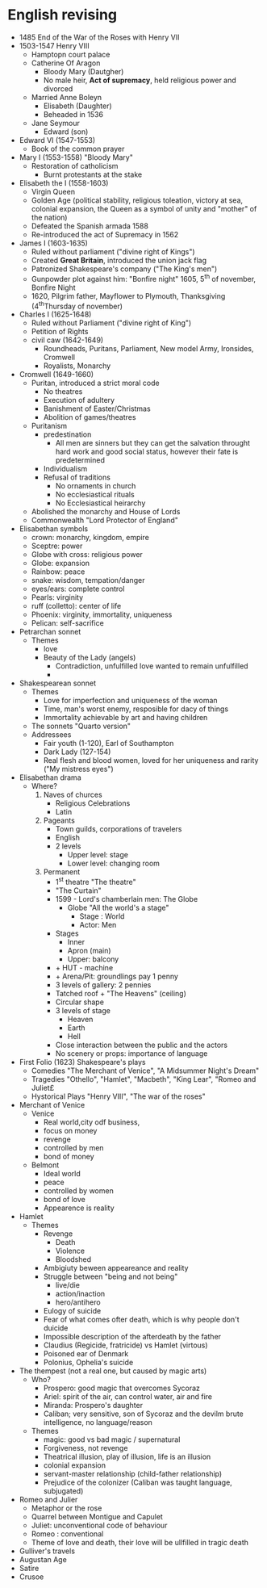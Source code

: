 # English revising

* 1485 End of the War of the Roses with Henry VII
* 1503-1547 Henry VIII 
	* Hamptopn court palace
	* Catherine Of Aragon
		* Bloody Mary (Dautgher)
		* No male heir, **Act of supremacy**, held religious power and divorced
	* Married Anne Boleyn
		* Elisabeth (Daughter)
		* Beheaded in 1536
	* Jane Seymour
		* Edward (son)
* Edward VI (1547-1553)
	* Book of the common prayer
* Mary I (1553-1558) "Bloody Mary"
	* Restoration of  catholicism
		* Burnt protestants at the stake
* Elisabeth the I (1558-1603)
	* Virgin Queen
	* Golden Age (political stability, religious toleation, victory at sea, colonial expansion, the Queen as a symbol of unity and "mother" of the nation)
	* Defeated the Spanish armada 1588
	* Re-introduced the act of Supremacy in 1562
* James I (1603-1635)
	* Ruled without parliament ("divine right of Kings")
	* Created  **Great Britain**, introduced the union jack flag
	* Patronized Shakespeare's company ("The King's men")
	* Gunpowder plot against him: "Bonfire night" 1605, 5<sup>th</sup> of november, Bonfire Night
	* 1620, Pilgrim father, Mayflower to Plymouth, Thanksgiving (4<sup>th</sup>Thursday of november)
* Charles I (1625-1648) 
	* Ruled without Parliament ("divine right of King")
	* Petition of Rights
	* civil caw (1642-1649)
		* Roundheads, Puritans, Parliament, New model Army, Ironsides, Cromwell
		* Royalists, Monarchy
* Cromwell (1649-1660)
	* Puritan, introduced a strict moral code
		* No theatres
		* Execution of adultery
		* Banishment of Easter/Christmas
		* Abolition of games/theatres
	* Puritanism
		* predestination
			* All men are sinners but they can get the salvation throught hard work and good social status, however their fate is predetermined
		* Individualism
		* Refusal of traditions
			 * No ornaments in church
			 * No ecclesiastical rituals 
			* No Ecclesiastical heirarchy
	* Abolished the monarchy and House of Lords
	* Commonwealth "Lord Protector of England"
* Elisabethan symbols 
	* crown: monarchy, kingdom, empire
	* Sceptre: power
	* Globe with cross: religious power
	* Globe: expansion
	* Rainbow: peace
	* snake: wisdom, tempation/danger
	* eyes/ears: complete control
	* Pearls: virginity
	* ruff (colletto): center of life
	* Phoenix: virginity, immortality, uniqueness
	* Pelican: self-sacrifice
* Petrarchan sonnet
	* Themes
		* love
		* Beauty of the Lady (angels)
			* Contradiction, unfulfilled love wanted to remain unfulfilled
			* 
* Shakespearean sonnet
	* Themes
		* Love for imperfection and uniqueness of the woman
		* Time, man's worst enemy, resposible for dacy of things
		* Immortality achievable by art and having children
	* The sonnets "Quarto version"
	* Addressees
		* Fair youth (1-120), Earl of Southampton
		* Dark Lady (127-154)
		* Real flesh and blood women, loved for her uniqueness and rarity ("My mistress eyes")
* Elisabethan drama
	* Where?
		1. Naves of churces
			* Religious Celebrations
			* Latin
		2. Pageants
			* Town guilds, corporations of travelers
			* English
			* 2 levels
				* Upper level: stage
				* Lower level: changing room
		3. Permanent
			* 1<sup>st</sup> theatre "The theatre"
			* "The Curtain"
			* 1599 - Lord's chamberlain men: The Globe
				* Globe "All the world's a stage"
					* Stage : World
					* Actor: Men
			* Stages
				* Inner
				* Apron (main)
				* Upper: balcony
			*  \+ HUT - machine
			* \+ Arena/Pit: groundlings pay 1 penny
			* 3 levels of gallery: 2 pennies
			* Tatched roof + "The Heavens" (ceiling)
			* Circular shape
			* 3 levels of stage
				* Heaven
				* Earth
				* Hell
			* Close interaction between the public and the actors
			* No scenery or props: importance of language
* First Folio (1623) Shakespeare's plays
	* Comedies "The Merchant of Venice", "A Midsummer Night's Dream"
	* Tragedies "Othello", "Hamlet", "Macbeth", "King Lear", "Romeo and Juliet£
	* Hystorical Plays "Henry VIII", "The war of the roses"
* Merchant of Venice
	* Venice
		* Real world,city odf business,
		* focus on  money
		* revenge
		* controlled by men
		* bond of money
	* Belmont
		* Ideal world
		* peace
		* controlled by women
		* bond of love
		* Appearence is reality
* Hamlet
	* Themes
		* Revenge
			* Death
			* Violence
			* Bloodshed
		* Ambigiuty beween appeareance and reality
		* Struggle between "being and not being"
			* live/die
			* action/inaction
			* hero/antihero
		* Eulogy of suicide
		* Fear of what comes ofter death, which is why people don't duicide
		* Impossible description of the afterdeath by the father
		* Claudius (Regicide, fratricide) vs Hamlet (virtous)
		* Poisoned ear of Denmark
		* Polonius, Ophelia's suicide
* The thempest (not a real one, but caused by magic arts)
	* Who?
		* Prospero: good magic that overcomes Sycoraz
		* Ariel: spirit of the air, can control water, air and fire
		* Miranda: Prospero's daughter
		* Caliban; very sensitive, son of Sycoraz and the devilm brute intelligence, no language/reason
	* Themes
		* magic: good vs bad magic / supernatural
		* Forgiveness, not revenge
		* Theatrical illusion, play of illusion, life is an illusion
		* colonial expansion 
		* servant-master relationship (child-father relationship)
		* Prejudice of the colonizer (Caliban was taught language, subjugated)
* Romeo and Julier
	* Metaphor or the rose
	* Quarrel between Montigue and Capulet
	* Juliet: unconventional code of behaviour
	* Romeo : conventional
	* Theme of love and death, their love will be ullfilled in tragic death
* Gulliver's travels
* Augustan Age
* Satire
* Crusoe

<!--stackedit_data:
eyJoaXN0b3J5IjpbLTY1MDQ5MzE4N119
-->